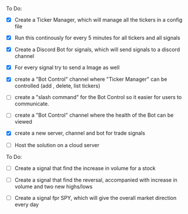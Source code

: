 To Do:
- [x] Create a Ticker Manager, which will manage all the tickers in a config file
- [x] Run this continously for every 5 minutes for all tickers and all signals
- [x] Create a Discord Bot for signals, which will send signals to a discord channel
- [x] For every signal try to send a Image as well

- [x] create a "Bot Control" channel where "Ticker Manager" can be controlled (add , delete, list tickers)
- [ ] create a "slash command" for the Bot Control so it easier for users to communicate.
- [ ] create a "Bot Control" channel where the health of the Bot can be viewed

- [x] create a new server, channel and bot for trade signals
- [ ] Host the solution on a cloud server

To Do:
- [ ] Create a signal that find the increase in volume for a stock
- [ ] Create a signal that find the reversal, accompanied with increase in volume and two new highs/lows

- [ ] Create a signal fpr SPY, which will give the overall market direction every day